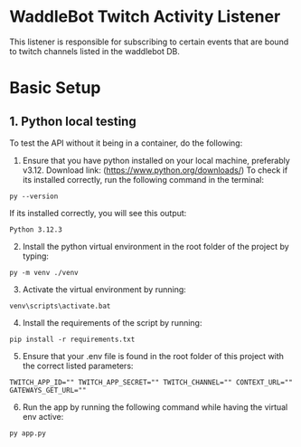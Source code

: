 # WaddleBot Twitch Activity Listener

This listener is responsible for subscribing to certain events that are bound to twitch channels listed in the waddlebot DB. 

# Basic Setup

## 1. Python local testing

To test the API without it being in a container, do the following:

1. Ensure that you have python installed on your local machine, preferably v3.12. 
Download link: (https://www.python.org/downloads/)
To check if its installed correctly, run the following command in the terminal:

`py --version`

If its installed correctly, you will see this output:

`Python 3.12.3`

2. Install the python virtual environment in the root folder of the project by typing:

`py -m venv ./venv`

3. Activate the virtual environment by running:

`venv\scripts\activate.bat`

4. Install the requirements of the script by running:

`pip install -r requirements.txt`

5. Ensure that your .env file is found in the root folder of this project with the correct listed parameters:

`
TWITCH_APP_ID=""
TWITCH_APP_SECRET=""
TWITCH_CHANNEL=""
CONTEXT_URL=""
GATEWAYS_GET_URL=""
`

6. Run the app by running the following command while having the virtual env active:

`py app.py`